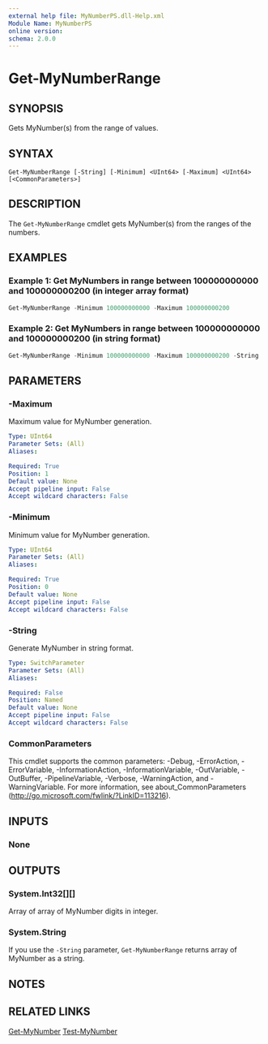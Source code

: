 ```yaml
---
external help file: MyNumberPS.dll-Help.xml
Module Name: MyNumberPS
online version:
schema: 2.0.0
---
```


# Get-MyNumberRange

## SYNOPSIS
Gets MyNumber(s) from the range of values.

## SYNTAX

```
Get-MyNumberRange [-String] [-Minimum] <UInt64> [-Maximum] <UInt64> [<CommonParameters>]
```

## DESCRIPTION
The `Get-MyNumberRange` cmdlet gets MyNumber(s) from the ranges of the numbers.

## EXAMPLES

### Example 1: Get MyNumbers in range between 100000000000 and 100000000200 (in integer array format)
```powershell
Get-MyNumberRange -Minimum 100000000000 -Maximum 100000000200
```

### Example 2: Get MyNumbers in range between 100000000000 and 100000000200 (in string format)
```powershell
Get-MyNumberRange -Minimum 100000000000 -Maximum 100000000200 -String
```

## PARAMETERS

### -Maximum
Maximum value for MyNumber generation.

```yaml
Type: UInt64
Parameter Sets: (All)
Aliases:

Required: True
Position: 1
Default value: None
Accept pipeline input: False
Accept wildcard characters: False
```

### -Minimum
Minimum value for MyNumber generation.

```yaml
Type: UInt64
Parameter Sets: (All)
Aliases:

Required: True
Position: 0
Default value: None
Accept pipeline input: False
Accept wildcard characters: False
```

### -String
Generate MyNumber in string format.

```yaml
Type: SwitchParameter
Parameter Sets: (All)
Aliases:

Required: False
Position: Named
Default value: None
Accept pipeline input: False
Accept wildcard characters: False
```

### CommonParameters
This cmdlet supports the common parameters: -Debug, -ErrorAction, -ErrorVariable, -InformationAction, -InformationVariable, -OutVariable, -OutBuffer, -PipelineVariable, -Verbose, -WarningAction, and -WarningVariable. For more information, see about_CommonParameters (http://go.microsoft.com/fwlink/?LinkID=113216).

## INPUTS

### None

## OUTPUTS

### System.Int32[][]
Array of array of MyNumber digits in integer.

### System.String
If you use the `-String` parameter, `Get-MyNumberRange` returns array of MyNumber as a string.

## NOTES

## RELATED LINKS
[Get-MyNumber](Get-MyNumber)
[Test-MyNumber](Test-MyNumber)